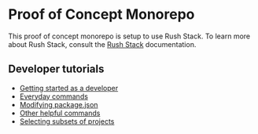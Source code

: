 # Proof of Concept Monorepo

This proof of concept monorepo is setup to use Rush Stack. To learn more about Rush Stack, consult the 
[Rush Stack](https://rushstack.io) documentation.

## Developer tutorials
- [Getting started as a developer](https://rushjs.io/pages/developer/new_developer/)
- [Everyday commands](https://rushjs.io/pages/developer/everyday_commands/)
- [Modifying package.json](https://rushjs.io/pages/developer/modifying_package_json/)
- [Other helpful commands](https://rushjs.io/pages/developer/other_commands/)
- [Selecting subsets of projects](https://rushjs.io/pages/developer/selecting_subsets/)
